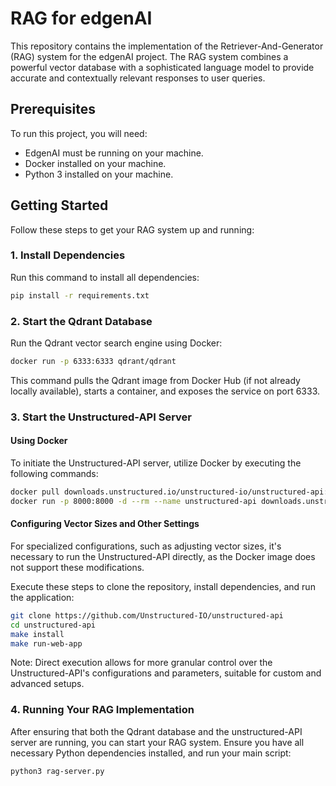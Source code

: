 # RAG for edgenAI

This repository contains the implementation of the Retriever-And-Generator (RAG) system for the edgenAI project. The RAG system combines a powerful vector database with a sophisticated language model to provide accurate and contextually relevant responses to user queries.

## Prerequisites
To run this project, you will need:

- EdgenAI must be running on your machine.
- Docker installed on your machine.
- Python 3 installed on your machine.

## Getting Started

Follow these steps to get your RAG system up and running:

### 1. Install Dependencies

Run this command to install all dependencies:

```bash
pip install -r requirements.txt
```

### 2. Start the Qdrant Database

Run the Qdrant vector search engine using Docker:

```bash
docker run -p 6333:6333 qdrant/qdrant
```

This command pulls the Qdrant image from Docker Hub (if not already locally available), starts a container, and exposes the service on port 6333.

### 3. Start the Unstructured-API Server

#### Using Docker

To initiate the Unstructured-API server, utilize Docker by executing the following commands:
```bash
docker pull downloads.unstructured.io/unstructured-io/unstructured-api:latest
docker run -p 8000:8000 -d --rm --name unstructured-api downloads.unstructured.io/unstructured-io/unstructured-api:latest --port 8000 --host 0.0.0.0
```

#### Configuring Vector Sizes and Other Settings

For specialized configurations, such as adjusting vector sizes, it's necessary to run the Unstructured-API directly, as the Docker image does not support these modifications.

Execute these steps to clone the repository, install dependencies, and run the application:

```bash
git clone https://github.com/Unstructured-IO/unstructured-api
cd unstructured-api
make install
make run-web-app
```
Note: Direct execution allows for more granular control over the Unstructured-API's configurations and parameters, suitable for custom and advanced setups.

### 4. Running Your RAG Implementation

After ensuring that both the Qdrant database and the unstructured-API server are running, you can start your RAG system. Ensure you have all necessary Python dependencies installed, and run your main script:

```bash
python3 rag-server.py
```
